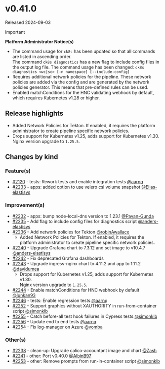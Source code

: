 # v0.41.0

Released 2024-09-03
<!-- -->
> [!IMPORTANT]
> **Platform Administrator Notice(s)**
>
> - The command usage for `ck8s` has been updated so that all commands are listed in ascending order.<br>The command `ck8s diagnostics` has a new flag to include config files in the output log file. The command usage has been changed: `ck8s diagnostics <wc|sc> [-n namespace] [--include-config]`
> - Requires additional network policies for the pipeline. These network policies are added via the config and are generated by the network policies generator. This means that pre-defined rules can be used.
> - Enabled matchConditions for the HNC validating webhook by default, which requires Kubernetes v1.28 or higher.

## Release highlights

- Added Network Policies for Tekton. If enabled, it requires the platform administrator to create pipeline specific network policies.
- Drops support for Kubernetes v1.25, adds support for Kubernetes v1.30.<br>Nginx version upgrade to `1.25.5`.

## Changes by kind

### Feature(s)

- [#2120](https://github.com/elastisys/compliantkubernetes-apps/pull/2120) - tests: Rework tests and enable integration tests [@aarnq](https://github.com/aarnq)
- [#2233](https://github.com/elastisys/compliantkubernetes-apps/pull/2233) - apps: added option to use velero csi volume snapshot [@Elias-elastisys](https://github.com/Elias-elastisys)

### Improvement(s)

- [#2232](https://github.com/elastisys/compliantkubernetes-apps/pull/2232) - apps: bump node-local-dns version to 1.23.1 [@Pavan-Gunda](https://github.com/Pavan-Gunda)
- [#2235](https://github.com/elastisys/compliantkubernetes-apps/pull/2235) - Add flag to include config files for diagnostics script [@anders-elastisys](https://github.com/anders-elastisys)
- [#2236](https://github.com/elastisys/compliantkubernetes-apps/pull/2236) - Add network policies for Tekton [@robinAwallace](https://github.com/robinAwallace)
  - Added Network Policies for Tekton. If enabled, it requires the platform administrator to create pipeline specific network policies.
- [#2240](https://github.com/elastisys/compliantkubernetes-apps/pull/2240) - Upgrade Grafana chart to 7.3.12 and set image to v10.4.7 [@anders-elastisys](https://github.com/anders-elastisys)
- [#2242](https://github.com/elastisys/compliantkubernetes-apps/pull/2242) - Fix deprecated Grafana dashboards
- [#2243](https://github.com/elastisys/compliantkubernetes-apps/pull/2243) - Upgrade ingress-nginx chart to 4.11.2 and app to 1.11.2 [@davidumea](https://github.com/davidumea)
  - Drops support for Kubernetes v1.25, adds support for Kubernetes v1.30.<br>Nginx version upgrade to `1.25.5`.
- [#2244](https://github.com/elastisys/compliantkubernetes-apps/pull/2244) - Enable matchConditions for HNC webhook by default [@lunkan93](https://github.com/lunkan93)
- [#2246](https://github.com/elastisys/compliantkubernetes-apps/pull/2246) - tests: Enable regression tests [@aarnq](https://github.com/aarnq)
- [#2252](https://github.com/elastisys/compliantkubernetes-apps/pull/2252) - Support graphics without XAUTHORITY in run-from-container script [@simonklb](https://github.com/simonklb)
- [#2255](https://github.com/elastisys/compliantkubernetes-apps/pull/2255) - Catch before-all test hook failures in Cypress tests [@simonklb](https://github.com/simonklb)
- [#2256](https://github.com/elastisys/compliantkubernetes-apps/pull/2256) - Update end to end tests [@aarnq](https://github.com/aarnq)
- [#2254](https://github.com/elastisys/compliantkubernetes-apps/pull/2254) - Fix log-manager on Azure [@vomba](https://github.com/vomba)

### Other(s)

- [#2238](https://github.com/elastisys/compliantkubernetes-apps/pull/2238) - clean-up: Upgrade calico-accountant image and chart [@Zash](https://github.com/Zash)
- [#2241](https://github.com/elastisys/compliantkubernetes-apps/pull/2241) - other: Port v0.40.0 [@AlbinB97](https://github.com/AlbinB97)
- [#2253](https://github.com/elastisys/compliantkubernetes-apps/pull/2253) - other: Remove prompts from run-in-container script [@simonklb](https://github.com/simonklb)
